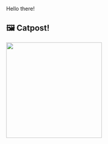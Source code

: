 Hello there!



## 🖼️ Catpost!

<sub>
    <img src="https://cdn2.thecatapi.com/images/07gq5GoE5.jpg" height="256">
</sub>


